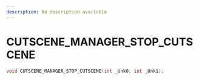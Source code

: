```yaml
---
description: No description available 
---
```


# CUTSCENE_MANAGER_STOP_CUTSCENE

```cpp
void CUTSCENE_MANAGER_STOP_CUTSCENE(int _Unk0, int _Unk1);
```